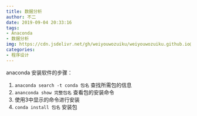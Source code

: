 ```yaml
---
title: 数据分析
author: 不二
date: 2019-09-04 20:33:16
tags: 
- Anaconda
- 数据分析
img: https://cdn.jsdelivr.net/gh/weiyouwozuiku/weiyouwozuiku.github.io@src/source/_posts/PageImg/数据分析.jpg
categories:
- 程序设计
---
```


anaconda 安装软件的步骤：

1. `anaconda search -t conda 包名` 查找所需包的信息
2. `ananconda show 完整包名` 查看包的安装命令
3. 使用3中显示的命令进行安装
4. `conda install 包名` 安装包


